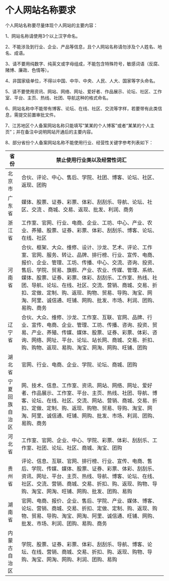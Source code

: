 # 个人网站名称要求

个人网站名称要尽量体现个人网站的主要内容：

1、网站名称请使用3个以上汉字命名。

2、不能涉及到行业、企业、产品等信息，且个人网站名称请勿涉及个人姓名、地名、成语。

3、请不要用纯数字、纯英文或字母组成，不能包含特殊符号，敏感词语（反腐、赌博、廉政、色情等）。

4、非国家级单位，不得以中国、中华、中央、人民、人大、国家等字头命名。

5、请不要使用资讯、网站、网络、网址、爱好者、作品展示、论坛、社区、工作室、平台、主页、热线、社团、导航这种的格式命名。

6、网站名称中不能带有博客、论坛、在线、社区、交流等字样，若要带有此类信息，需提交前置审批文件。

7、江苏地区个人备案网站名称只能填写“某某的个人博客”或者“某某的个人主页”；并在备注中说明网站开通后的主要内容。

8、部分省份个人备案网站名称不能使用行业、经营性关键字参考列表如下：


| **省份**     |    **禁止使用行业类以及经营性词汇**                      |
|--------------|----------------------------------------------------------|
| 北京市 |合伙、评论、中心、售后、学院、社团、博客、论坛、社区、返现、团购|
| 广东省 |媒体、股票、证券、彩票、体彩、刮刮乐、导航、论坛、社区、交流 、商城、交易、返现、批发、利润、商务                                   |
| 浙江省 |工作室、官网、行业、电商、企业、工坊、中心、产业、农业、养殖、股票、证券、彩票、体彩、刮刮乐、博客、论坛、在线、社区                             |
| 河南省 |合伙、框架、大众、维修、设计、沙龙、艺术、评论、工作室、官网、服务、转让、品牌、排行榜、行业、宣传、电商、报价、企业、管理、工坊、传播、中心、交流、咨询、投资、售后、学院、贸易、旗舰、产业、农业、传媒、管理、系统、媒体、股票、证券、彩票、体彩、刮刮乐、工作室、热线、社团、导航、论坛、在线、社区、交流、营销、商城、交易、折扣、定做、定制、购、返现、购物、贸易、导购、淘宝、网淘、阿里、诚信通、旺铺、网购、批发、市场、利润、团购、易购、商务                              |
| 辽宁省 |合伙、大众、维修、沙龙、工作室、互联、官网、品牌、行业、宣传、电商、企业、管理、工坊、传播、咨询、投资、贸易、产业、养殖、传媒、媒体、股票、证券、彩票、体彩、咨询、网络、网址、平台、论坛、站长网、商城、交易、折扣、购、购物、返现、易购、淘宝、网淘、网购、旺铺、团购                              |
| 湖北省 |官网、行业、电商、企业、学院、论坛、商城、团购                              |
| 宁夏回族自治区 |网、技术、信息、工作室、资讯、网站、网络、网址、爱好者、作品展示、工作室、平台、主页、热线、社团、导航、博客、论坛、在线、社区、交流、网站、营销、商城、交易、折扣、定做、定制、购、返现、购物、贸易、导购、淘宝、网淘、阿里、诚信通、旺铺、网购、批发、市场、利润、团购、易购、商务                              |
| 河北省 |工作室、官网、企业、中心、学院、彩票、体彩、刮刮乐、工作室、社团、论坛、社区、商城、淘宝、团购                              |
| 贵州省 |评论、信息、互联、官网、排行榜、行业、宣传、电商、售后、学院、传媒、媒体、股票、证券、彩票、体彩、刮刮乐、资讯、网址、平台、主页、热线、导航、博客、论坛、在线、社区、交流、营销、商城、交易、折扣、购、返现、购物、导购、淘宝、网淘、旺铺、网购、批发、团购、易购                              |
| 湖南省 |官网、电商、报价、企业、售后、学院、产业、媒体、博客、论坛、营销、商城、交易、折扣、定做、定制、购、返现、购物、贸易、导购、淘宝、网淘、阿里、诚信通、旺铺、网购、批发、市场、利润、团购、易购、商务                             |
| 内蒙古自治区|学院、股票、证券、彩票、体彩、刮刮乐、导航、博客、论坛、在线、营销、商城、交易、折扣、购、返现、购物、导购、淘宝、网淘、网购、利润、团购、易购                             |
